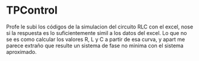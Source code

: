 # TPControl

Profe le subi los códigos de  la simulacion del circuito RLC con el excel, nose si la respuesta  es lo suficientemente simil a los datos del excel. Lo que no se es como calcular los valores R, L y C a partir de esa curva, y apart me parece extraño que resulte un sistema de fase no minima con el sistema aproximado.
